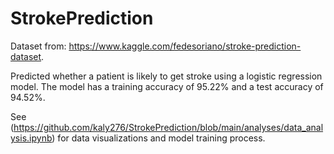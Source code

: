 # StrokePrediction
Dataset from: https://www.kaggle.com/fedesoriano/stroke-prediction-dataset.

Predicted whether a patient is likely to get stroke using a logistic regression model. The model has a training accuracy of 95.22% and a test accuracy of 94.52%.

See (https://github.com/kaly276/StrokePrediction/blob/main/analyses/data_analysis.ipynb) for data visualizations and model training process.
